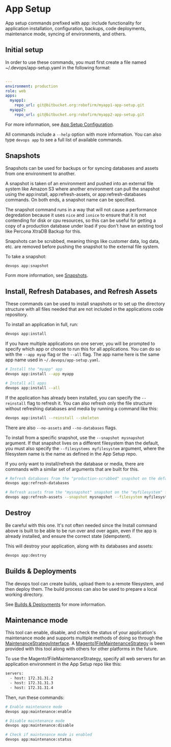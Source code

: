 App Setup
=========
App setup commands prefixed with app: include functionality for application installation, 
configuration, backups, code deployments, maintenance mode, syncing of environments, 
and others.

Initial setup
-------------
In order to use these commands, you must first create a file named ~/.devops/app-setup.yaml
in the following format:

```yaml

---
environment: production
role: web
apps:
  myapp1:
    repo_url: git@bitbucket.org:robofirm/myapp1-app-setup.git
  myapp2:
    repo_url: git@bitbucket.org:robofirm/myapp2-app-setup.git
```

For more information, see [App Setup Configuration](app-setup/configuration.md).

All commands include a `--help` option with more information. You can also type `devops app` to see a full list of
available commands.

Snapshots
---------
Snapshots can be used for backups or for syncing databases and assets from one environment 
to another.

A snapshot is taken of an environment and pushed into an external file system like Amazon
S3 where another environment can pull the snapshot using the app:install, app:refresh-assets,
or app:refresh-databases commands. On both ends, a snapshot name can be specified.

The snapshot command runs in a way that will not cause a performance degredation because it 
uses `nice` and `ionice` to ensure that it is not contending for disk or cpu resources, so 
this can be useful for getting a copy of a production database under load if you don't have 
an existing tool like Percona XtraDB Backup for this. 

Snapshots can be scrubbed, meaning things like customer data, log data, etc. are removed 
before pushing the snapshot to the external file system.

To take a snapshot:
```bash
devops app:snapshot
```

Form more information, see [Snapshots](app-setup/snapshots.md).

Install, Refresh Databases, and Refresh Assets
----------------------------------------------

These commands can be used to install snapshots or to set up the directory structure with all files needed that are not
included in the applications code repository.

To install an application in full, run:
```bash
devops app:install
```

If you have multiple applications on one server, you will be prompted to specify which app or choose to run this for all
applications. You can do so with the `--app myap` flag or the `--all` flag. The app name here is the same app name used
in `~/.devops/app-setup.yaml`.

```bash
# Install the "myapp" app
devops app:install --app myapp

# Install all apps
devops app:install --all
```

If the application has already been installed, you can specify the `--reinstall` flag to refresh it. You can also refresh
only the file structure without refreshing databases and media by running a command like this:
```bash
devops app:install --reinstall --skeleton
```

There are also `--no-assets` and `--no-databases` flags.

To install from a specific snapshot, use the `--snapshot mysnapshot` argument. If that snapshot lives on a different 
filesystem than the default, you must also specify the `--filesystems myfilesystem` argument, where the filesystem name
is the name as defined in the App Setup repo.

If you only want to install/refresh the database or media, there are commands with a similar set of arguments that are 
built for this.

```bash
# Refresh databases from the "production-scrubbed" snapshot on the default filesystem
devops app:refresh-databases

# Refresh assets from the "mysnapshot" snapshot on the "myfilesystem" filesystem
devops app:refresh-assets --snapshot mysnapshot --filesystem myfilesystem
```

Destroy
-------

Be careful with this one. It's not often needed since the Install command above is built to be able to be run over and 
over again, even if the app is already installed, and ensure the correct state (idempotent).

This will destroy your application, along with its databases and assets:
```bash
devops app:destroy
```

Builds & Deployments
--------------------

The devops tool can create builds, upload them to a remote filesystem, and then deploy them. The build 
process can also be used to prepare a local working directory.

See [Builds & Deployments](app-setup/builds-and-deployments.md) for more information.

Maintenance mode
----------------

This tool can enable, disable, and check the status of your application's maintenance mode and supports multiple methods
of doing so through the [MaintenanceStrategyInterface](../src/App/MaintenanceStrategy/MaintenanceStrategyInterface.php).
A [Magento1FileMaintenanceStrategy](../src/App/MaintenanceStrategy/Magento1FileMaintenanceStrategy.php) is been provided
with this tool along with others for other platforms in the future.

To use the Magento1FileMaintenanceStrategy, specify all web servers for an application environment in the App Setup repo
like this:

```bash
servers:
  - host: 172.31.31.2
  - host: 172.31.31.3
  - host: 172.31.31.4
```

Then, run these commands:
```bash
# Enable maintenance mode
devops app:maintenance:enable

# Disable maintenance mode
devops app:maintenance:disable

# Check if maintenance mode is enabled
devops app:maintenance:status
```